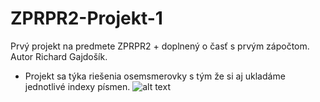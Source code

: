# ZPRPR2-Projekt-1
Prvý projekt na predmete ZPRPR2 + doplnený o časť s prvým zápočtom. Autor Richard Gajdošík.
* Projekt sa týka riešenia osemsmerovky s tým že si aj ukladáme jednotlivé indexy písmen.
![alt text](https://github.com/RIKOG/ZPRPR2-Projekt-1/blob/master/Zadanie_projekt_ZPRPR2_1.jpg?raw=true)
